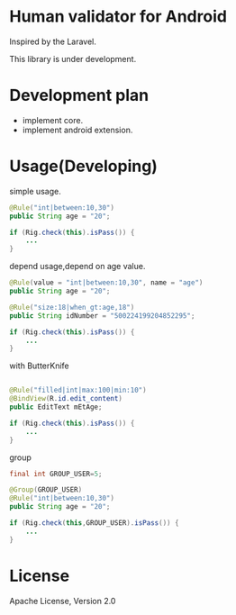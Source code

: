 # Human validator for Android

Inspired by the Laravel.

This library is under development.

# Development plan

* implement core.
* implement android extension.

# Usage(Developing)
simple usage.
```java
@Rule("int|between:10,30")
public String age = "20";

if (Rig.check(this).isPass()) {
    ...
}
```

depend usage,depend on age value.
```java
@Rule(value = "int|between:10,30", name = "age")
public String age = "20";

@Rule("size:18|when_gt:age,18")
public String idNumber = "500224199204852295";

if (Rig.check(this).isPass()) {
    ...
}
```

with ButterKnife
```java

@Rule("filled|int|max:100|min:10")
@BindView(R.id.edit_content)
public EditText mEtAge;

if (Rig.check(this).isPass()) {
    ...
}
```

group
```java
final int GROUP_USER=5;

@Group(GROUP_USER)
@Rule("int|between:10,30")
public String age = "20";

if (Rig.check(this,GROUP_USER).isPass()) {
    ...
}
```

# License
Apache License, Version 2.0
